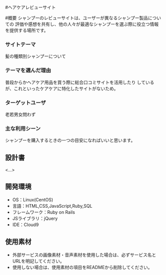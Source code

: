 #ヘアケアレビューサイト

#概要
シャンプーのレビューサイトは、ユーザーが異なるシャンプー製品についての
評価や感想を共有し、他の人々が最適なシャンプーを選ぶ際に役立つ情報を提供する場所です。

### サイトテーマ
髪の種類別シャンプーについて

### テーマを選んだ理由
普段からかヘアケア用品を買う際に総合口コミサイトを活用したり
しているが、これといったケアケアに特化したサイトがないため。

### ターゲットユーザ
老若男女問わず

### 主な利用シーン
シャンプーを購入するときの一つの目安になればいいと思います。

## 設計書
<...>

## 開発環境
- OS：Linux(CentOS)
- 言語：HTML,CSS,JavaScript,Ruby,SQL
- フレームワーク：Ruby on Rails
- JSライブラリ：jQuery
- IDE：Cloud9

## 使用素材
- 外部サービスの画像素材・音声素材を使用した場合は、必ずサービス名とURLを明記してください。
- 使用しない場合は、使用素材の項目をREADMEから削除してください。
